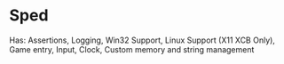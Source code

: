# Sped

Has: Assertions, Logging, Win32 Support, Linux Support (X11 XCB Only), Game entry, Input, Clock, Custom memory and string management